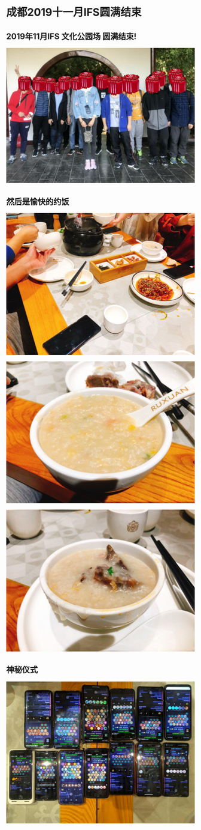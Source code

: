 # 成都2019十一月IFS圆满结束

## 2019年11月IFS 文化公园场 圆满结束!

![&#x5408;&#x7167;](../.gitbook/assets/photo_2019-11-02_21-25-15.jpg)

## 然后是愉快的约饭

![](../.gitbook/assets/photo_2019-11-02_21-29-14.jpg)

![](../.gitbook/assets/photo_2019-11-02_21-29-18.jpg)

![](../.gitbook/assets/photo_2019-11-02_21-29-21.jpg)

## 神秘仪式

![](../.gitbook/assets/photo_2019-11-02_21-23-23.jpg)



